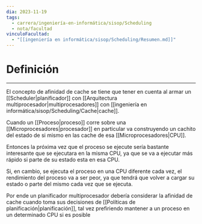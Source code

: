 ```yaml
---
dia: 2023-11-19
tags:
  - carrera/ingeniería-en-informática/sisop/Scheduling
  - nota/facultad
vinculoFacultad:
  - "[[ingeniería en informática/sisop/Scheduling/Resumen.md]]"
---
```

# Definición
---
El concepto de afinidad de cache se tiene que tener en cuenta al armar un [[Scheduler|planificador]] con [[Arquitectura multiprocesador|multiprocesadores]] con [[ingeniería en informática/sisop/Scheduling/Cache|cache]].

Cuando un [[Proceso|proceso]] corre sobre una [[Microprocesadores|procesador]] en particular va construyendo un cachito del estado de si mismo en las cache de esa [[Microprocesadores|CPU]]. 

Entonces la próxima vez que el proceso se ejecute sería bastante interesante que se ejecutara en la misma CPU, ya que se va a ejecutar más rápido si parte de su estado esta en esa CPU.

Si, en cambio, se ejecuta el proceso en una CPU diferente cada vez, el rendimiento del proceso va a ser peor, ya que tendrá que volver a cargar su estado o parte del mismo cada vez que se ejecuta.

Por ende un planificador multiprocesador debería considerar la afinidad de cache cuando toma sus decisiones de [[Políticas de planificación|planificación]], tal vez prefiriendo mantener a un proceso en un determinado CPU si es posible